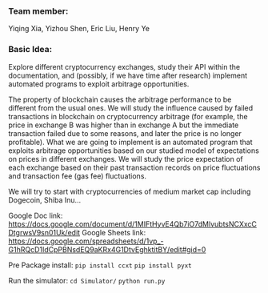 ### Team member: 
Yiqing Xia, Yizhou Shen, Eric Liu, Henry Ye 

### Basic Idea:
Explore different cryptocurrency exchanges, study their API within the documentation, and (possibly, if we have time after research) implement automated programs to exploit arbitrage opportunities.

The property of blockchain causes the arbitrage performance to be different from the usual ones. We will study the influence caused by failed transactions in blockchain on cryptocurrency arbitrage (for example, the price in exchange B was higher than in exchange A but the immediate transaction failed due to some reasons, and later the price is no longer profitable). What we are going to implement is an automated program that exploits arbitrage opportunities based on our studied model of expectations on prices in different exchanges.
We will study the price expectation of each exchange based on their past transaction records on price fluctuations and transaction fee (gas fee) fluctuations.

We will try to start with cryptocurrencies of medium market cap including Dogecoin, Shiba Inu…

Google Doc link: https://docs.google.com/document/d/1MIFtHyvE4Qb7iO7dMlvubtsNCXxcCDtgrwsV9sn01Uk/edit
Google Sheets link: https://docs.google.com/spreadsheets/d/1vp_-G1hRQcD1IdCpPBNsdEQ9aKRx4G1DtvEghktitBY/edit#gid=0


Pre Package install:
```pip install ccxt```
```pip install pyxt```

Run the simulator:
```cd Simulator/```
```python run.py```